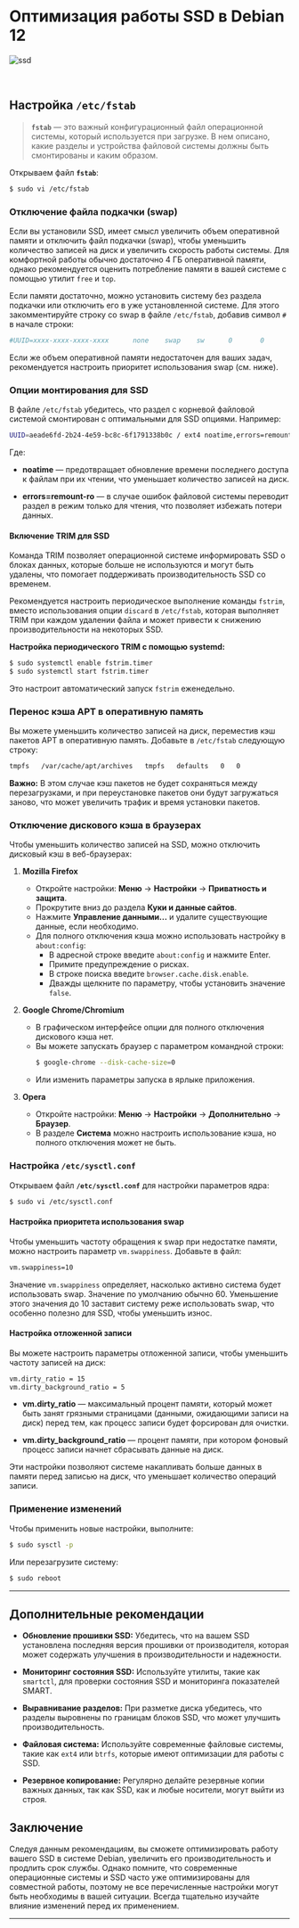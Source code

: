 # Оптимизация работы SSD в Debian 12

![ssd](https://github.com/user-attachments/assets/cd3593b4-af71-4081-b11d-8173085cc17a)

&nbsp;

## Настройка `/etc/fstab`

> **`fstab`** — это важный конфигурационный файл операционной системы, который используется при загрузке. В нем описано, какие разделы и устройства файловой системы должны быть смонтированы и каким образом.

Открываем файл **`fstab`**:

```bash
$ sudo vi /etc/fstab
```

### Отключение файла подкачки (swap)

Если вы установили SSD, имеет смысл увеличить объем оперативной памяти и отключить файл подкачки (swap), чтобы уменьшить количество записей на диск и увеличить скорость работы системы. Для комфортной работы обычно достаточно 4 ГБ оперативной памяти, однако рекомендуется оценить потребление памяти в вашей системе с помощью утилит `free` и `top`.

Если памяти достаточно, можно установить систему без раздела подкачки или отключить его в уже установленной системе. Для этого закомментируйте строку со swap в файле `/etc/fstab`, добавив символ `#` в начале строки:

```bash
#UUID=xxxx-xxxx-xxxx-xxxx      none    swap    sw      0       0
```

Если же объем оперативной памяти недостаточен для ваших задач, рекомендуется настроить приоритет использования swap (см. ниже).

### Опции монтирования для SSD

В файле `/etc/fstab` убедитесь, что раздел с корневой файловой системой смонтирован с оптимальными для SSD опциями. Например:

```bash
UUID=aeade6fd-2b24-4e59-bc8c-6f1791338b0c / ext4 noatime,errors=remount-ro 0 1
```

Где:

- **noatime** — предотвращает обновление времени последнего доступа к файлам при их чтении, что уменьшает количество записей на диск.
  
- **errors=remount-ro** — в случае ошибок файловой системы переводит раздел в режим только для чтения, что позволяет избежать потери данных.

#### Включение TRIM для SSD

Команда TRIM позволяет операционной системе информировать SSD о блоках данных, которые больше не используются и могут быть удалены, что помогает поддерживать производительность SSD со временем.

Рекомендуется настроить периодическое выполнение команды `fstrim`, вместо использования опции `discard` в `/etc/fstab`, которая выполняет TRIM при каждом удалении файла и может привести к снижению производительности на некоторых SSD.

**Настройка периодического TRIM с помощью systemd:**

```bash
$ sudo systemctl enable fstrim.timer
$ sudo systemctl start fstrim.timer
```

Это настроит автоматический запуск `fstrim` еженедельно.

### Перенос кэша APT в оперативную память

Вы можете уменьшить количество записей на диск, переместив кэш пакетов APT в оперативную память. Добавьте в `/etc/fstab` следующую строку:

```bash
tmpfs   /var/cache/apt/archives   tmpfs   defaults   0   0
```

**Важно:** В этом случае кэш пакетов не будет сохраняться между перезагрузками, и при переустановке пакетов они будут загружаться заново, что может увеличить трафик и время установки пакетов.

### Отключение дискового кэша в браузерах

Чтобы уменьшить количество записей на SSD, можно отключить дисковый кэш в веб-браузерах:

1. **Mozilla Firefox**

   - Откройте настройки: **Меню** → **Настройки** → **Приватность и защита**.
   - Прокрутите вниз до раздела **Куки и данные сайтов**.
   - Нажмите **Управление данными...** и удалите существующие данные, если необходимо.
   - Для полного отключения кэша можно использовать настройку в `about:config`:
     - В адресной строке введите `about:config` и нажмите Enter.
     - Примите предупреждение о рисках.
     - В строке поиска введите `browser.cache.disk.enable`.
     - Дважды щелкните по параметру, чтобы установить значение `false`.

2. **Google Chrome/Chromium**

   - В графическом интерфейсе опции для полного отключения дискового кэша нет.
   - Вы можете запускать браузер с параметром командной строки:
     ```bash
     $ google-chrome --disk-cache-size=0
     ```
   - Или изменить параметры запуска в ярлыке приложения.

3. **Opera**

   - Откройте настройки: **Меню** → **Настройки** → **Дополнительно** → **Браузер**.
   - В разделе **Система** можно настроить использование кэша, но полного отключения может не быть.

### Настройка `/etc/sysctl.conf`

Открываем файл **`/etc/sysctl.conf`** для настройки параметров ядра:

```bash
$ sudo vi /etc/sysctl.conf
```

#### Настройка приоритета использования swap

Чтобы уменьшить частоту обращения к swap при недостатке памяти, можно настроить параметр `vm.swappiness`. Добавьте в файл:

```bash
vm.swappiness=10
```

Значение `vm.swappiness` определяет, насколько активно система будет использовать swap. Значение по умолчанию обычно 60. Уменьшение этого значения до 10 заставит систему реже использовать swap, что особенно полезно для SSD, чтобы уменьшить износ.

#### Настройка отложенной записи

Вы можете настроить параметры отложенной записи, чтобы уменьшить частоту записей на диск:

```bash
vm.dirty_ratio = 15
vm.dirty_background_ratio = 5
```

- **vm.dirty_ratio** — максимальный процент памяти, который может быть занят грязными страницами (данными, ожидающими записи на диск) перед тем, как процесс записи будет форсирован для очистки.
  
- **vm.dirty_background_ratio** — процент памяти, при котором фоновый процесс записи начнет сбрасывать данные на диск.

Эти настройки позволяют системе накапливать больше данных в памяти перед записью на диск, что уменьшает количество операций записи.

### Применение изменений

Чтобы применить новые настройки, выполните:

```bash
$ sudo sysctl -p
```

Или перезагрузите систему:

```bash
$ sudo reboot
```

---

## Дополнительные рекомендации

- **Обновление прошивки SSD:** Убедитесь, что на вашем SSD установлена последняя версия прошивки от производителя, которая может содержать улучшения в производительности и надежности.

- **Мониторинг состояния SSD:** Используйте утилиты, такие как `smartctl`, для проверки состояния SSD и мониторинга показателей SMART.

- **Выравнивание разделов:** При разметке диска убедитесь, что разделы выровнены по границам блоков SSD, что может улучшить производительность.

- **Файловая система:** Используйте современные файловые системы, такие как `ext4` или `btrfs`, которые имеют оптимизации для работы с SSD.

- **Резервное копирование:** Регулярно делайте резервные копии важных данных, так как SSD, как и любые носители, могут выйти из строя.

## Заключение

Следуя данным рекомендациям, вы сможете оптимизировать работу вашего SSD в системе Debian, увеличить его производительность и продлить срок службы. Однако помните, что современные операционные системы и SSD часто уже оптимизированы для совместной работы, поэтому не все перечисленные настройки могут быть необходимы в вашей ситуации. Всегда тщательно изучайте влияние изменений перед их применением.

---

